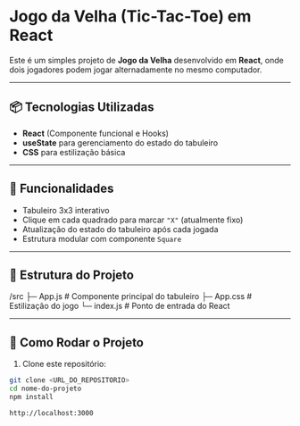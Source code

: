# Jogo da Velha (Tic-Tac-Toe) em React

Este é um simples projeto de **Jogo da Velha** desenvolvido em **React**, onde dois jogadores podem jogar alternadamente no mesmo computador.

---

## 📦 Tecnologias Utilizadas

- **React** (Componente funcional e Hooks)
- **useState** para gerenciamento do estado do tabuleiro
- **CSS** para estilização básica

---

## 🚀 Funcionalidades

- Tabuleiro 3x3 interativo
- Clique em cada quadrado para marcar `"X"` (atualmente fixo)
- Atualização do estado do tabuleiro após cada jogada
- Estrutura modular com componente `Square`

---

## 📝 Estrutura do Projeto

/src
├─ App.js # Componente principal do tabuleiro
├─ App.css # Estilização do jogo
└─ index.js # Ponto de entrada do React


---

## 🔧 Como Rodar o Projeto

1. Clone este repositório:
```bash
git clone <URL_DO_REPOSITORIO>
cd nome-do-projeto
npm install

http://localhost:3000
